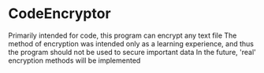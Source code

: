 # CodeEncryptor
Primarily intended for code, this program can encrypt any text file
The method of encryption was intended only as a learning experience, and thus the program should not be used to secure important data
In the future, 'real' encryption methods will be implemented

